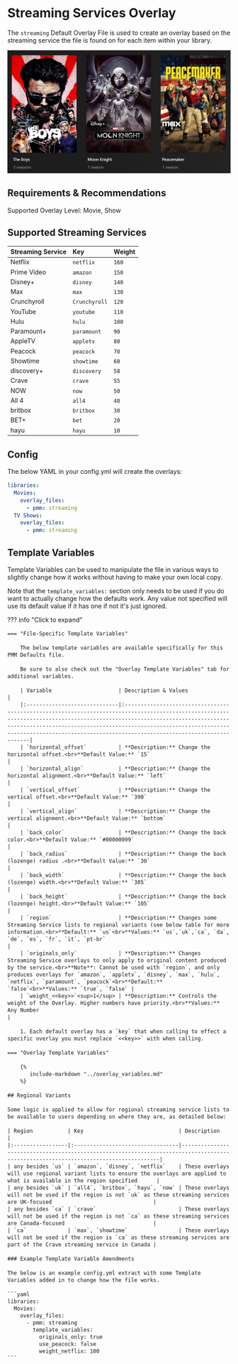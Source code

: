 # Streaming Services Overlay

The `streaming` Default Overlay File is used to create an overlay based on the streaming service the file is found on for each item within your library.

![](images/streaming.png)

## Requirements & Recommendations

Supported Overlay Level: Movie, Show

## Supported Streaming Services


| Streaming Service | Key           | Weight |
|:------------------|:--------------|:-------|
| Netflix           | `netflix`     | `160`  |
| Prime Video       | `amazon`      | `150`  |
| Disney+           | `disney`      | `140`  |
| Max               | `max`         | `130`  |
| Crunchyroll       | `Crunchyroll` | `120`  |
| YouTube           | `youtube`     | `110`  |
| Hulu              | `hulu`        | `100`  |
| Paramount+        | `paramount`   | `90`   |
| AppleTV           | `appletv`     | `80`   |
| Peacock           | `peacock`     | `70`   |
| Showtime          | `showtime`    | `60`   |
| discovery+        | `discovery`   | `58`   |
| Crave             | `crave`       | `55`   |
| NOW               | `now`         | `50`   |
| All 4             | `all4`        | `40`   |
| britbox           | `britbox`     | `30`   |
| BET+              | `bet`         | `20`   |
| hayu              | `hayu`        | `10`   |


## Config

The below YAML in your config.yml will create the overlays:

```yaml
libraries:
  Movies:
    overlay_files:
      - pmm: streaming
  TV Shows:
    overlay_files:
      - pmm: streaming
```

## Template Variables

Template Variables can be used to manipulate the file in various ways to slightly change how it works without having to make your own local copy.

Note that the `template_variables:` section only needs to be used if you do want to actually change how the defaults work. Any value not specified will use its default value if it has one if not it's just ignored.

??? info "Click to expand"

    === "File-Specific Template Variables"

        The below template variables are available specifically for this PMM Defaults file.

        Be sure to also check out the "Overlay Template Variables" tab for additional variables.

        | Variable                     | Description & Values                                                                                                                                                                                                                                                                                                            |
        |:-----------------------------|:--------------------------------------------------------------------------------------------------------------------------------------------------------------------------------------------------------------------------------------------------------------------------------------------------------------------------------|
        | `horizontal_offset`          | **Description:** Change the horizontal offset.<br>**Default Value:** `15`                                                                                                                                                                                                                                                       |
        | `horizontal_align`           | **Description:** Change the horizontal alignment.<br>**Default Value:** `left`                                                                                                                                                                                                                                                  |
        | `vertical_offset`            | **Description:** Change the vertical offset.<br>**Default Value:** `390`                                                                                                                                                                                                                                                        |
        | `vertical_align`             | **Description:** Change the vertical alignment.<br>**Default Value:** `bottom`                                                                                                                                                                                                                                                  |
        | `back_color`                 | **Description:** Change the back color.<br>**Default Value:** `#00000099`                                                                                                                                                                                                                                                       |
        | `back_radius`                | **Description:** Change the back (lozenge) radius .<br>**Default Value:** `30`                                                                                                                                                                                                                                                  |
        | `back_width`                 | **Description:** Change the back (lozenge) width.<br>**Default Value:** `305`                                                                                                                                                                                                                                                   |
        | `back_height`                | **Description:** Change the back (lozenge) height.<br>**Default Value:** `105`                                                                                                                                                                                                                                                  |
        | `region`                     | **Description:** Changes some Streaming Service lists to regional variants (see below table for more information.<br>**Default:** `us`<br>**Values:** `us`,`uk`,`ca`, `da`, `de`, `es`, `fr`, `it`, `pt-br`                                                                                                                     |
        | `originals_only`             | **Description:** Changes Streaming Service overlays to only apply to original content produced by the service.<br>**Note**: Cannot be used with `region`, and only produces overlays for `amazon`, `appletv`, `disney`, `max`, `hulu`, `netflix`, `paramount`, `peacock`<br>**Default:** `false`<br>**Values:** `true`, `false` |
        | `weight_<<key>>`<sup>1</sup> | **Description:** Controls the weight of the Overlay. Higher numbers have priority.<br>**Values:** Any Number                                                                                                                                                                                                                    |

        1. Each default overlay has a `key` that when calling to effect a specific overlay you must replace `<<key>>` with when calling.

    === "Overlay Template Variables"

        {%
           include-markdown "../overlay_variables.md"
        %}

    ## Regional Variants

    Some logic is applied to allow for regional streaming service lists to be available to users depending on where they are, as detailed below:

    | Region           | Key                              | Description                                                                                                                         |
    |:-----------------|:---------------------------------|-------------------------------------------------------------------------------------------------------------------------------------|
    | any besides `us` | `amazon`, `disney`, `netflix`    | These overlays will use regional variant lists to ensure the overlays are applied to what is available in the region specified      |
    | any besides `uk` | `all4`, `britbox`, `hayu`, `now` | These overlays will not be used if the region is not `uk` as these streaming services are UK-focused                                |
    | any besides `ca` | `crave`                          | These overlays will not be used if the region is not `ca` as these streaming services are Canada-focused                            |
    | `ca`             | `max`, `showtime`                | These overlays will not be used if the region is `ca` as these streaming services are part of the Crave streaming service in Canada |

    ### Example Template Variable Amendments

    The below is an example config.yml extract with some Template Variables added in to change how the file works.

    ```yaml
    libraries:
      Movies:
        overlay_files:
          - pmm: streaming
            template_variables:
              originals_only: true
              use_peacock: false
              weight_netflix: 100
    ```
